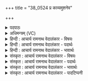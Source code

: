 +++
title = "38_0524 प्र काव्यमुशनेव"

+++
<details><summary>पदपाठः</summary>

प्र꣢। का꣡व्य꣢꣯म्। उ꣣श꣡ना꣢। इ꣣व। ब्रुवाणः꣢। दे꣣वः꣢। दे꣣वा꣡ना꣢म्। ज꣡नि꣢꣯म। वि꣣वक्ति। म꣡हि꣢꣯व्रतः। म꣡हि꣢꣯। व्र꣣तः। शु꣡चि꣢꣯बन्धुः। शु꣡चि꣢꣯। ब꣣न्धुः। पावकः꣢। प꣣दा꣢। व꣣राहः꣢। अ꣣भि꣢। ए꣣ति। रे꣡भ꣢꣯न्। ५२४।
</details>

<details><summary>अधिमन्त्रम् (VC)</summary>

- पवमानः सोमः
- बृषगणो वासिष्ठः
- त्रिष्टुप्
- धैवतः
- पावमानं काण्डम्
</details>

<details><summary>हिन्दी : आचार्य रामनाथ वेदालंकार - विषयः</summary>

अगले मन्त्र में यह वर्णन है कि सोम परमात्मा क्या करता है।
</details>

<details><summary>हिन्दी : आचार्य रामनाथ वेदालंकार - पदार्थः</summary>

पदार्थान्वयभाषाः -  (काव्यम्) काव्य का (प्र ब्रुवाणः) प्रवचन करते हुए (उशना इव) धर्मेच्छु विद्वान् के समान (काव्यम्) वेदरूप काव्य का (प्र ब्रुवाणः) उपदेश करता हुआ (देवः) दान आदि गुणों से युक्त सोम परमात्मा (देवानाम्) प्रकाशक अग्नि, सूर्य, विद्युत् आदि पदार्थों के तथा इन्द्रियों के (जनिम) उत्पत्ति-प्रकार को (प्र विवक्ति) वेद द्वारा भली-भाँति बतलाता है। (महिव्रतः) महान् कर्मोंवाला, (शुचिबन्धुः) पवित्रात्मा जनों से बन्धुत्व स्थापित करनेवाला, (पावकः) मनुष्यों को पवित्र करनेवाला वह जगदीश्वर (रेभन्) गर्जते हुए (वराहः) मेघ के समान (रेभन्) उद्बोधन के शब्द बोलता हुआ (पदा) गन्तव्य सत्पात्र जनों के पास (अभ्येति) पहुँचता है ॥२॥ इस मन्त्र में ‘उशनेव’ में वाच्योपमा और ‘वराहः’ में लुप्तोपमा अलङ्कार है। ‘देवो-देवा’ में छेकानुप्रास है ॥२॥
</details>

<details><summary>हिन्दी : आचार्य रामनाथ वेदालंकार - भावार्थः</summary>

भावार्थभाषाः -  जैसे सोमरस धारापात शब्द करता हुआ पात्रों में जाता है और जैसे मेघ गर्जना करता हुआ भूमि पर बरसता है, वैसे ही सौम्य परमेश्वर जीभ के बिना भी सत्कर्मों का उपदेश करता हुआ स्तोता जनों के पास पहुँचता है ॥२॥
</details>

<details><summary>संस्कृत : आचार्य रामनाथ वेदालंकार - विषयः</summary>

अथ सोमः परमात्मा किं करोतीत्याह।
</details>

<details><summary>संस्कृत : आचार्य रामनाथ वेदालंकार - पदार्थः</summary>

पदार्थान्वयभाषाः -  (उशना इव२) धर्मकामो विद्वान् इव। वष्टि कामयते धर्मादिप्रचारं स उशना। वश कान्तौ। उशनस् शब्दात् सौ ‘ऋदुशनस्पुरुदंसोऽनेहसां च’ अ० ७।१।९४ इत्यनङ्। (काव्यम्) वेदकाव्यम् (प्र ब्रुवाणः) उपदिशन् (देवः) दानादिगुणयुक्तः सोमः परमेश्वरः (देवानाम्) प्रकाशकानाम् अग्निसूर्यविद्युदादीनाम् इन्द्रियाणां च (जनिम) जन्म, उत्पत्तिप्रकारम्। संहितायां दीर्घश्छान्दसः। (प्र विवक्ति) वेदद्वारा प्रकर्षेण व्याचष्टे। अत्र वचेर्लटि ‘बहुलं छन्दसि’ अ० २।४।७६ इति शपः श्लुः।३ (महिव्रतः) महाकर्मा, (शुचिबन्धुः४) शुचयः पवित्रात्मानो जनाः बन्धवो यस्य तथाविधः, (पावकः) जनानां पवित्रयिता स जगदीश्वरः (रेभन्) गर्जन् (वराहः५) वराहारो मेघः इव। वराहो मेघो भवति वराहारः। निरु० ५।४। (रेभन्) उद्बोधनशब्दान् ब्रुवन्। रेभृ शब्दे भ्वादिः। (पदा) पदानि गन्तव्यानि सत्पात्राणि, सत्पात्रभूतान् जनानित्यर्थः (अभ्येति) प्राप्नोति ॥२॥ ‘उशनेव’ इत्यत्र वाच्योपमा। ‘वराहः’ इत्यत्र लुप्तोपमा। ‘देवो-देवा’ इत्यत्र छेकानुप्रासः ॥२॥
</details>

<details><summary>संस्कृत : आचार्य रामनाथ वेदालंकार - भावार्थः</summary>

भावार्थभाषाः -  यथा सोमरसो धारापातशब्दं कुर्वन् पात्राणि गच्छति, यथा वा मेघो गर्जन् भूमौ वर्षति, तथैव सौम्यः परमेश्वरो रसनां विनापि सत्कर्माण्युपदिशन् स्तोतॄन् जनानुपगच्छति ॥२॥
</details>

<details><summary>संस्कृत : आचार्य रामनाथ वेदालंकार - पादटिप्पनी</summary>

टिप्पणी:   १. ऋ० ९।९७।७, साम० १११६। २. (उशना) धर्मकामुकः इति ऋ० १।१२१।१२ भाष्ये द०। ३. न त्वत्र व्युपसर्गो वचिः ग्राह्यः पदपाठेऽविभज्य दर्शनात्। ४. बध्नन्ति शत्रूनिति बन्धूनि तेजांसि बलानि वा। दीप्ततेजस्कः—इति सा०। ५. वराहः वराणां धनानाम् आगमयिता सोमः—इति भ०। वरञ्च तदहश्च वराहः। ‘राजाहःसखिभ्यष्टच्’ इति टच् समासान्तः। तस्मिन्नहनि अभिषूयमाणत्वेन तद्वान्। अर्शआदित्वान्मत्वर्थीयोऽच्।—इति सा०।
</details>